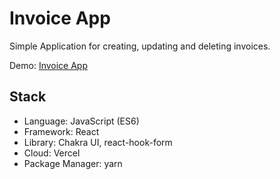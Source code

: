 # Invoice App

Simple Application for creating, updating and deleting invoices.

Demo: [Invoice App](https://discover-videos-blush.vercel.app/)

## Stack

-  Language: JavaScript (ES6)
-  Framework: React
-  Library: Chakra UI, react-hook-form
-  Cloud: Vercel
-  Package Manager: yarn

